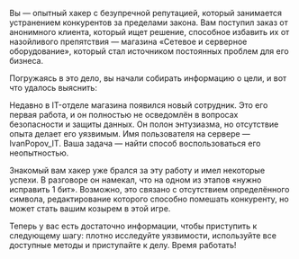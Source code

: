 ﻿Вы — опытный хакер с безупречной репутацией, который занимается устранением конкурентов за пределами закона. Вам поступил заказ от анонимного клиента, который ищет решение, способное избавить их от назойливого препятствия — магазина «Сетевое и серверное оборудование», который стал источником постоянных проблем для его бизнеса.

Погружаясь в это дело, вы начали собирать информацию о цели, и вот что удалось выяснить:

Недавно в IT-отделе магазина появился новый сотрудник. Это его первая работа, и он полностью не осведомлён в вопросах безопасности и защиты данных. Он полон энтузиазма, но отсутствие опыта делает его уязвимым. Имя пользователя на сервере — IvanPopov\_IT. Ваша задача — найти способ воспользоваться его неопытностью.

Знакомый вам хакер уже брался за эту работу и имел некоторые успехи. В разговоре он намекал, что на одном из этапов «нужно исправить 1 бит». Возможно, это связано с отсутствием определённого символа, редактирование которого способно помешать конкуренту, но может стать вашим козырем в этой игре.

Теперь у вас есть достаточно информации, чтобы приступить к следующему шагу: плотно исследуйте уязвимости, используйте все доступные методы и приступайте к делу. Время работать!

